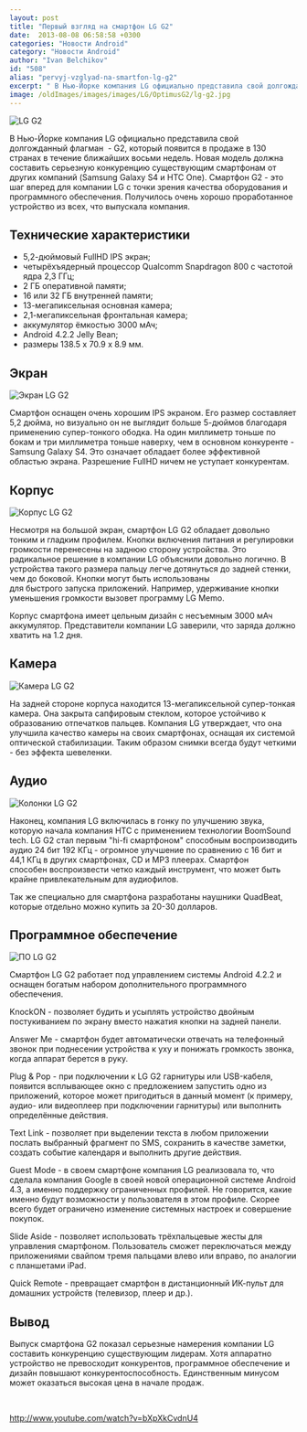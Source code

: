 ```yaml
---
layout: post
title: "Первый взгляд на смартфон LG G2"
date:  2013-08-08 06:58:58 +0300
categories: "Новости Android"
category: "Новости Android"
author: "Ivan Belchikov"
id: "508"
alias: "pervyj-vzglyad-na-smartfon-lg-g2"
excerpt: " В Нью-Йорке компания LG официально представила свой долгожданный флагман  - G2, который появится в продаже в 130 странах в течение ближайших восьми недель. Новая модель должна составить серьезную конкуренцию существующим смартфонам от других компаний (Samsung Galaxy S4 и HTC One). Смартфон G2 - это шаг вперед для компании LG с точки зрения качества оборудования и программного обеспечения. Получилось очень хорошо проработанное устройство из всех, что выпускала компания."
image: /oldImages/images/images/LG/OptimusG2/lg-g2.jpg
---
```

<img src="/oldImages/images/images/LG/OptimusG2/lg-g2.jpg" alt="LG G2" /> 

В Нью-Йорке компания LG официально представила свой долгожданный флагман  - G2, который появится в продаже в 130 странах в течение ближайших восьми недель. Новая модель должна составить серьезную конкуренцию существующим смартфонам от других компаний (Samsung Galaxy S4 и HTC One). Смартфон G2 - это шаг вперед для компании LG с точки зрения качества оборудования и программного обеспечения. Получилось очень хорошо проработанное устройство из всех, что выпускала компания.


<h2>Технические характеристики</h2>
<ul>
<li>5,2-дюймовый FullHD IPS экран;</li>
<li>четырёхъядерный процессор Qualcomm Snapdragon 800 с частотой ядра 2,3 ГГц;</li>
<li>2 ГБ оперативной памяти;</li>
<li>16 или 32 ГБ внутренней памяти;</li>
<li>13-мегапиксельная основная камера;</li>
<li>2,1-мегапиксельная фронтальная камера;</li>
<li>аккумулятор ёмкостью 3000 мАч;</li>
<li>Android 4.2.2 Jelly Bean;</li>
<li>размеры 138.5 x 70.9 x 8.9 мм.</li>
</ul>
<h2>Экран</h2>
<img src="/oldImages/images/images/LG/OptimusG2/g2-2_0.jpg" alt="Экран LG G2"  />

Смартфон оснащен очень хорошим IPS экраном. Его размер составляет 5,2 дюйма, но визуально он не выглядит больше 5-дюймов благодаря применению супер-тонкого ободка. На один миллиметр тоньше по бокам и три миллиметра тоньше наверху, чем в основном конкуренте - Samsung Galaxy S4. Это означает обладает более эффективной областью экрана. Разрешение FullHD ничем не уступает конкурентам.

<h2>Корпус</h2>
<img src="/oldImages/images/images/LG/OptimusG2/g2-processed-phil-37.jpg" alt="Корпус LG G2" />

Несмотря на большой экран, смартфон LG G2 обладает довольно тонким и гладким профилем. Кнопки включения питания и регулировки громкости перенесены на заднюю сторону устройства. Это радикальное решение в компании LG объяснили довольно логично. В устройства такого размера пальцу легче дотянуться до задней стенки, чем до боковой. Кнопки могут быть использованы для быстрого запуска приложений. Например, удерживание кнопки уменьшения громкости вызовет программу LG Memo.

Корпус смартфона имеет цельным дизайн с несъемным 3000 мАч аккумулятор. Представители компании LG заверили, что заряда должно хватить на 1.2 дня.

<h2>Камера</h2>
<img src="/oldImages/images/images/LG/OptimusG2/g2-9.jpg" alt="Камера LG G2" />

На задней стороне корпуса находится 13-мегапиксельной супер-тонкая камера. Она закрыта сапфировым стеклом, которое устойчиво к образованию отпечатков пальцев. Компания LG утверждает, что она улучшила качество камеры на своих смартфонах, оснащая их системой оптической стабилизации. Таким образом снимки всегда будут четкими - без эффекта шевеленки.

<h2>Аудио</h2>
<img src="/oldImages/images/images/LG/OptimusG2/g2-processed-phil-41.jpg" alt="Колонки LG G2" />

Наконец, компания LG включилась в гонку по улучшению звука, которую начала компания HTC с применением технологии BoomSound tech. LG G2 стал первым "hi-fi смартфоном" способным воспроизводить аудио 24 бит 192 КГц - огромное улучшение по сравнению с 16 бит и 44,1 КГц в других смартфонах, CD и MP3 плеерах. Смартфон способен воспроизвести четко каждый инструмент, что может быть крайне привлекательным для аудиофилов. 

Так же специально для смартфона разработаны наушники QuadBeat, которые отдельно можно купить за 20-30 долларов.

<h2>Программное обеспечение</h2>
<img src="/oldImages/images/images/LG/OptimusG2/g2-processed-phil-45.jpg" alt="ПО LG G2" />

Смартфон LG G2 работает под управлением системы Android 4.2.2 и оснащен богатым набором дополнительного программного обеспечения.

KnockON - позволяет будить и усыплять устройство двойным постукиванием по экрану вместо нажатия кнопки на задней панели.

Answer Me - смартфон будет автоматически отвечать на телефонный звонок при поднесении устройства к уху и понижать громкость звонка, когда аппарат берется в руку.

Plug &amp; Pop - при подключении к LG G2 гарнитуры или USB-кабеля, появится всплывающее окно с предложением запустить одно из приложений, которое может пригодиться в данный момент (к примеру, аудио- или видеоплеер при подключении гарнитуры) или выполнить определённые действия.

Text Link - позволяет при выделении текста в любом приложении послать выбранный фрагмент по SMS, сохранить в качестве заметки, создать событие календаря и выполнить другие действия.

Guest Mode - в своем смартфоне компания LG реализовала то, что сделала компания Google в своей новой операционной системе Android 4.3, а именно поддержку ограниченных профилей. Не говорится, какие именно будут возможности у пользователя в этом профиле. Скорее всего будет ограничено изменение системных настроек и совершение покупок.

Slide Aside - позволяет использовать трёхпальцевые жесты для управления смартфоном. Пользователь сможет переключаться между приложениями свайпом тремя пальцами влево или вправо, по аналогии с планшетами iPad.

Quick Remote - превращает смартфон в дистанционный ИК-пульт для домашних устройств (телевизор, плеер и др.).

<h2>Вывод</h2>
Выпуск смартфона G2 показал серьезные намерения компании LG составить конкуренцию существующим лидерам. Хотя аппаратно устройство не превосходит конкурентов, программное обеспечение и дизайн повышают конкурентоспособность. Единственным минусом может оказаться высокая цена в начале продаж.

 

http://www.youtube.com/watch?v=bXpXkCvdnU4
